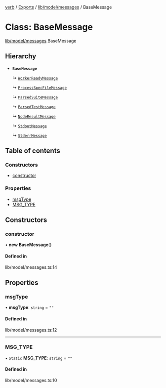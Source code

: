 [yerb](../README.md) / [Exports](../modules.md) / [lib/model/messages](../modules/lib_model_messages.md) / BaseMessage

# Class: BaseMessage

[lib/model/messages](../modules/lib_model_messages.md).BaseMessage

## Hierarchy

- **`BaseMessage`**

  ↳ [`WorkerReadyMessage`](lib_model_messages.WorkerReadyMessage.md)

  ↳ [`ProcessSpecFileMessage`](lib_model_messages.ProcessSpecFileMessage.md)

  ↳ [`ParsedSuiteMessage`](lib_model_messages.ParsedSuiteMessage.md)

  ↳ [`ParsedTestMessage`](lib_model_messages.ParsedTestMessage.md)

  ↳ [`NodeResultMessage`](lib_model_messages.NodeResultMessage.md)

  ↳ [`StdoutMessage`](lib_model_messages.StdoutMessage.md)

  ↳ [`StderrMessage`](lib_model_messages.StderrMessage.md)

## Table of contents

### Constructors

- [constructor](lib_model_messages.BaseMessage.md#constructor)

### Properties

- [msgType](lib_model_messages.BaseMessage.md#msgtype)
- [MSG\_TYPE](lib_model_messages.BaseMessage.md#msg_type)

## Constructors

### constructor

• **new BaseMessage**()

#### Defined in

lib/model/messages.ts:14

## Properties

### msgType

• **msgType**: `string` = `""`

#### Defined in

lib/model/messages.ts:12

___

### MSG\_TYPE

▪ `Static` **MSG\_TYPE**: `string` = `""`

#### Defined in

lib/model/messages.ts:10
